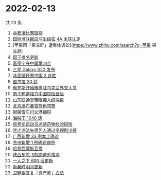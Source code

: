 # 2022-02-13

共 23 条

<!-- BEGIN -->
<!-- 最后更新时间 Sun Feb 13 2022 13:08:26 GMT+0800 (China Standard Time) -->

1. [谷爱凌比赛延期](https://www.zhihu.com/search?q=谷爱凌)
1. [国际滑联回应羽生结弦 4A 未获认定](https://www.zhihu.com/search?q=羽生结弦)
1. [苹果因「果冻屏」遭集体诉讼](https://www.zhihu.com/search?q=苹果 果冻屏)
1. [国王排名更新](https://www.zhihu.com/search?q=国王排名)
1. [高亭宇夺中国第四金](https://www.zhihu.com/search?q=高亭宇)
1. [三星 Galaxy S22 发布](https://www.zhihu.com/search?q=三星S22)
1. [冰壶循环赛中国 2 连胜](https://www.zhihu.com/search?q=冰壶)
1. [图书馆 30 秒](https://www.zhihu.com/search?q=图书馆30秒)
1. [俄罗斯开始撤离驻乌克兰外交人员](https://www.zhihu.com/search?q=俄罗斯乌克兰)
1. [男子短道接力中国惊险晋级](https://www.zhihu.com/search?q=短道速滑)
1. [山东联通宽带限接入终端数](https://www.zhihu.com/search?q=山东联通宽带)
1. [北京发布暴雪蓝色预警](https://www.zhihu.com/search?q=北京暴雪蓝色预警)
1. [钢架雪车闫文港摘铜](https://www.zhihu.com/search?q=钢架雪车)
1. [海贼王 1040 话](https://www.zhihu.com/search?q=海贼王)
1. [俄罗斯运动员违禁药物检验阳性](https://www.zhihu.com/search?q=俄罗斯运动员违禁药物检验)
1. [禁止违法失德艺人通过电视剧出镜](https://www.zhihu.com/search?q=失德艺人)
1. [广西新增 33 例本土确诊](https://www.zhihu.com/search?q=广西新增)
1. [贵州新增 1 例确诊病例](https://www.zhihu.com/search?q=贵州新增)
1. [哈登西蒙斯互换](https://www.zhihu.com/search?q=哈登西蒙斯)
1. [陕西东航飞机跑道外接地](https://www.zhihu.com/search?q=陕西东航飞机)
1. [一人之下 600 话更新](https://www.zhihu.com/search?q=一人之下)
1. [新秦时明月更新](https://www.zhihu.com/search?q=新秦时明月)
1. [卫健委答复「尊严死」立法](https://www.zhihu.com/search?q=尊严死)

<!-- END -->
